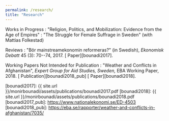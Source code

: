 ```yaml
---
permalink: /research/
title: "Research"
---
```


Works in Progress
  : "Religion, Politics, and Mobilization: Evidence from the Age of Empires"
  : "The Struggle for Female Suffrage in Sweden" (with Mattias Folkestad)

Reviews
  : "Bör mainstreamekonomin reformeras?" (in Swedish), *Ekonomisk Debatt* 45 (3): 70--74, 2017. [<i class="fas fa-file-pdf"></i> Paper][bounadi2017].
  
Working Papers Not Intended for Publication
  : "Weather and Conflicts in Afghanistan", *Expert Group for Aid Studies, Sweden,* EBA Working Paper, 2018. [<i class="fas fa-link"></i> Publication][bounadi2018_pub] [<i class="fas fa-file-pdf"></i> Paper][bounadi2018].

[bounadi2017]: {{ site.url }}/monirbounadi/assets/publications/bounadi2017.pdf
[bounadi2018]: {{ site.url }}/monirbounadi/assets/publications/bounadi2018.pdf
[bounadi2017_pub]: https://www.nationalekonomi.se/ED-4503
[bounadi2018_pub]: https://eba.se/rapporter/weather-and-conflicts-in-afghanistan/7035/
